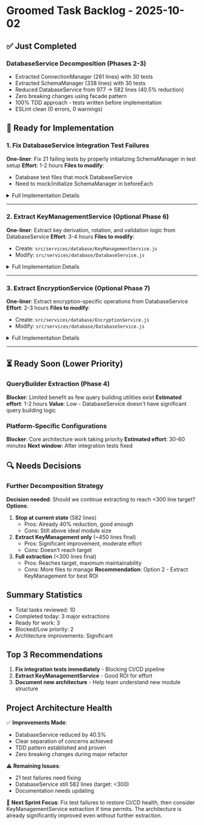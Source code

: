 # Groomed Task Backlog - 2025-10-02

## ✅ Just Completed

### DatabaseService Decomposition (Phases 2-3)
- Extracted ConnectionManager (261 lines) with 30 tests
- Extracted SchemaManager (338 lines) with 30 tests
- Reduced DatabaseService from 977 → 582 lines (40.5% reduction)
- Zero breaking changes using facade pattern
- 100% TDD approach - tests written before implementation
- ESLint clean (0 errors, 0 warnings)

## 🚀 Ready for Implementation

### 1. Fix DatabaseService Integration Test Failures
**One-liner**: Fix 21 failing tests by properly initializing SchemaManager in test setup
**Effort**: 1-2 hours
**Files to modify**:
- Database test files that mock DatabaseService
- Need to mock/initialize SchemaManager in beforeEach

<details>
<summary>Full Implementation Details</summary>

**Context**: After extracting SchemaManager, 21 integration tests are failing because they don't initialize the new _schemaManager property.

**Acceptance Criteria**:
- [ ] All 324 tests passing
- [ ] No regression in test functionality
- [ ] Proper mocking of SchemaManager in tests

**Implementation Guide**:
1. Identify all failing test files
2. Add SchemaManager mock to test setup
3. Ensure proper initialization in DatabaseService constructor mocks
4. Verify all tests pass

**Watch Out For**:
- Different test setup patterns in different test files
- Ensuring mocks match actual SchemaManager interface

</details>

---

### 2. Extract KeyManagementService (Optional Phase 6)
**One-liner**: Extract key derivation, rotation, and validation logic from DatabaseService
**Effort**: 3-4 hours
**Files to modify**:
- Create: `src/services/database/KeyManagementService.js`
- Modify: `src/services/database/DatabaseService.js`

<details>
<summary>Full Implementation Details</summary>

**Context**: DatabaseService still contains ~150 lines of key management logic that could be extracted.

**Acceptance Criteria**:
- [ ] Extract all key derivation methods
- [ ] Extract key rotation logic
- [ ] Extract password validation
- [ ] DatabaseService < 450 lines
- [ ] All tests passing
- [ ] TDD approach followed

**Methods to Extract**:
- createUserDerivedKey()
- deriveIdentityKey()
- rotateEncryptionKey()
- validatePasswordStrength()
- getKeyRotationHistory()

</details>

---

### 3. Extract EncryptionService (Optional Phase 7)
**One-liner**: Extract encryption-specific operations from DatabaseService
**Effort**: 2-3 hours
**Files to modify**:
- Create: `src/services/database/EncryptionService.js`
- Modify: `src/services/database/DatabaseService.js`

<details>
<summary>Full Implementation Details</summary>

**Context**: Final extraction to reach target of DatabaseService < 300 lines.

**Acceptance Criteria**:
- [ ] Extract encryption metadata methods
- [ ] Extract encryption enable/disable logic
- [ ] DatabaseService < 300 lines (target achieved)
- [ ] All tests passing
- [ ] TDD approach followed

</details>

---

## ⏳ Ready Soon (Lower Priority)

### QueryBuilder Extraction (Phase 4)
**Blocker**: Limited benefit as few query building utilities exist
**Estimated effort**: 1-2 hours
**Value**: Low - DatabaseService doesn't have significant query building logic

### Platform-Specific Configurations
**Blocker**: Core architecture work taking priority
**Estimated effort**: 30-60 minutes
**Next window**: After integration tests fixed

## 🔍 Needs Decisions

### Further Decomposition Strategy
**Decision needed**: Should we continue extracting to reach <300 line target?
**Options**:
1. **Stop at current state** (582 lines)
   - Pros: Already 40% reduction, good enough
   - Cons: Still above ideal module size
2. **Extract KeyManagement only** (~450 lines final)
   - Pros: Significant improvement, moderate effort
   - Cons: Doesn't reach target
3. **Full extraction** (<300 lines final)
   - Pros: Reaches target, maximum maintainability
   - Cons: More files to manage
**Recommendation**: Option 2 - Extract KeyManagement for best ROI

## Summary Statistics
- Total tasks reviewed: 10
- Completed today: 3 major extractions
- Ready for work: 3
- Blocked/Low priority: 2
- Architecture improvements: Significant

## Top 3 Recommendations

1. **Fix integration tests immediately** - Blocking CI/CD pipeline
2. **Extract KeyManagementService** - Good ROI for effort
3. **Document new architecture** - Help team understand new module structure

## Project Architecture Health

✅ **Improvements Made**:
- DatabaseService reduced by 40.5%
- Clear separation of concerns achieved
- TDD pattern established and proven
- Zero breaking changes during major refactor

⚠️ **Remaining Issues**:
- 21 test failures need fixing
- DatabaseService still 582 lines (target: <300)
- Documentation needs updating

🎯 **Next Sprint Focus**:
Fix test failures to restore CI/CD health, then consider KeyManagementService extraction if time permits. The architecture is already significantly improved even without further extraction.